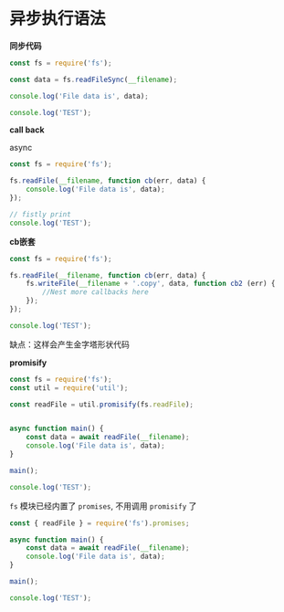 # 异步执行语法


**同步代码**

```js
const fs = require('fs');

const data = fs.readFileSync(__filename);

console.log('File data is', data);

console.log('TEST');
```


**call back**

async

```js
const fs = require('fs');

fs.readFile(__filename, function cb(err, data) {
    console.log('File data is', data);
});

// fistly print
console.log('TEST');
```

**cb嵌套**

```js
const fs = require('fs');

fs.readFile(__filename, function cb(err, data) {
    fs.writeFile(__filename + '.copy', data, function cb2 (err) {
        //Nest more callbacks here
    });
});

console.log('TEST');
```

缺点：这样会产生金字塔形状代码

**promisify**

```js
const fs = require('fs');
const util = require('util');

const readFile = util.promisify(fs.readFile);


async function main() {
    const data = await readFile(__filename);
    console.log('File data is', data);
}

main();

console.log('TEST');
```

`fs` 模块已经内置了 `promises`, 不用调用 `promisify` 了

```js
const { readFile } = require('fs').promises;

async function main() {
    const data = await readFile(__filename);
    console.log('File data is', data);
}

main();

console.log('TEST');
```
